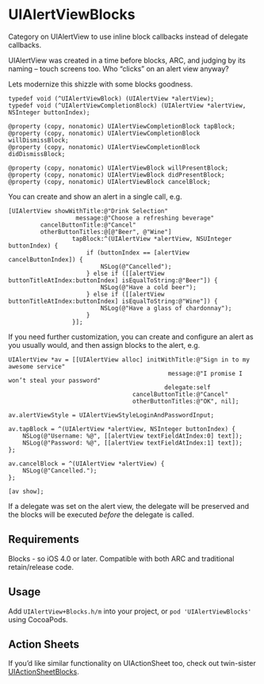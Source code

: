 UIAlertViewBlocks
=================

Category on UIAlertView to use inline block callbacks instead of delegate callbacks.

UIAlertView was created in a time before blocks, ARC, and judging by its naming – touch screens too. Who “clicks” on an alert view anyway?

Lets modernize this shizzle with some blocks goodness.

```objc
typedef void (^UIAlertViewBlock) (UIAlertView *alertView);
typedef void (^UIAlertViewCompletionBlock) (UIAlertView *alertView, NSInteger buttonIndex);

@property (copy, nonatomic) UIAlertViewCompletionBlock tapBlock;
@property (copy, nonatomic) UIAlertViewCompletionBlock willDismissBlock;
@property (copy, nonatomic) UIAlertViewCompletionBlock didDismissBlock;

@property (copy, nonatomic) UIAlertViewBlock willPresentBlock;
@property (copy, nonatomic) UIAlertViewBlock didPresentBlock;
@property (copy, nonatomic) UIAlertViewBlock cancelBlock;
```

You can create and show an alert in a single call, e.g.

```objc
[UIAlertView showWithTitle:@"Drink Selection"
                   message:@"Choose a refreshing beverage"
         cancelButtonTitle:@"Cancel"
         otherButtonTitles:@[@"Beer", @"Wine"]
                  tapBlock:^(UIAlertView *alertView, NSUInteger buttonIndex) {
                      if (buttonIndex == [alertView cancelButtonIndex]) {
                          NSLog(@"Cancelled");
                      } else if ([[alertView buttonTitleAtIndex:buttonIndex] isEqualToString:@"Beer"]) {
                          NSLog(@"Have a cold beer");
                      } else if ([[alertView buttonTitleAtIndex:buttonIndex] isEqualToString:@"Wine"]) {
                          NSLog(@"Have a glass of chardonnay");
                      }
                  }];
```

If you need further customization, you can create and configure an alert as you usually would, and then assign blocks to the alert, e.g.

```objc
UIAlertView *av = [[UIAlertView alloc] initWithTitle:@"Sign in to my awesome service"
                                             message:@"I promise I won’t steal your password"
                                            delegate:self
                                   cancelButtonTitle:@"Cancel"
                                   otherButtonTitles:@"OK", nil];

av.alertViewStyle = UIAlertViewStyleLoginAndPasswordInput;

av.tapBlock = ^(UIAlertView *alertView, NSInteger buttonIndex) {
    NSLog(@"Username: %@", [[alertView textFieldAtIndex:0] text]);
    NSLog(@"Password: %@", [[alertView textFieldAtIndex:1] text]);
};

av.cancelBlock = ^(UIAlertView *alertView) {
    NSLog(@"Cancelled.");
};

[av show];
```

If a delegate was set on the alert view, the delegate will be preserved and the blocks will be executed _before_ the delegate is called.

## Requirements

Blocks - so iOS 4.0 or later. Compatible with both ARC and traditional retain/release code.

## Usage

Add `UIAlertView+Blocks.h/m` into your project, or `pod 'UIAlertViewBlocks'` using CocoaPods.

## Action Sheets

If you’d like similar functionality on UIActionSheet too, check out twin-sister [UIActionSheetBlocks](https://github.com/ryanmaxwell/UIActionSheetBlocks).